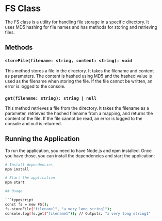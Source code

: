 # FS Class

The FS class is a utility for handling file storage in a specific directory. It uses MD5 hashing for file names and has methods for storing and retrieving files.

## Methods

### `storeFile(filename: string, content: string): void`

This method stores a file in the directory. It takes the filename and content as parameters. The content is hashed using MD5 and the hashed value is used as the filename when storing the file. If the file cannot be written, an error is logged to the console.

### `get(filename: string): string | null`

This method retrieves a file from the directory. It takes the filename as a parameter, retrieves the hashed filename from a mapping, and returns the content of the file. If the file cannot be read, an error is logged to the console and null is returned.

## Running the Application

To run the application, you need to have Node.js and npm installed. Once you have those, you can install the dependencies and start the application:

```bash
# Install dependencies
npm install

# Start the application
npm start

## Usage

```typescript
const fs = new FS();
fs.storeFile("filename1", "a very long string1");
console.log(fs.get("filename1")); // Outputs: "a very long string1"
